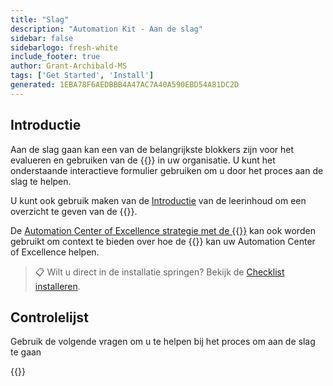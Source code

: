 ```yaml
---
title: "Slag"
description: "Automation Kit - Aan de slag"
sidebar: false
sidebarlogo: fresh-white
include_footer: true
author: Grant-Archibald-MS
tags: ['Get Started', 'Install']
generated: 1EBA78F6AEDBBB4A47AC7A40A590EBD54A81DC2D
---
```


## Introductie

Aan de slag gaan kan een van de belangrijkste blokkers zijn voor het evalueren en gebruiken van de {{<product-name>}} in uw organisatie. U kunt het onderstaande interactieve formulier gebruiken om u door het proces aan de slag te helpen.

U kunt ook gebruik maken van de [Introductie](https://learn.microsoft.com/power-automate/guidance/automation-kit/overview/introduction) van de leerinhoud om een overzicht te geven van de {{<product-name>}}.

De [Automation Center of Excellence strategie met de {{<product-name>}}](https://learn.microsoft.com/power-automate/guidance/automation-kit/overview/automation-coe-strategy) kan ook worden gebruikt om context te bieden over hoe de {{<product-name>}} kan uw Automation Center of Excellence helpen.

> 📋 Wilt u direct in de installatie springen? Bekijk de [Checklist installeren](/nl/get-started/install-checklist).

## Controlelijst

Gebruik de volgende vragen om u te helpen bij het proces om aan de slag te gaan

{{<questions name="/content/nl/checklist.json" completed="Bedankt voor uw feedback om aan de slag te gaan" showNavigationButtons="false" locale="nl">}}
